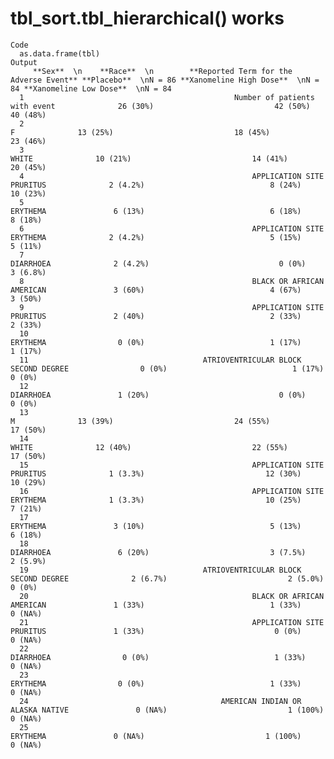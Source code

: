 # tbl_sort.tbl_hierarchical() works

    Code
      as.data.frame(tbl)
    Output
         **Sex**  \n    **Race**  \n        **Reported Term for the Adverse Event** **Placebo**  \nN = 86 **Xanomeline High Dose**  \nN = 84 **Xanomeline Low Dose**  \nN = 84
      1                                               Number of patients with event              26 (30%)                           42 (50%)                          40 (48%)
      2                                                                           F              13 (25%)                           18 (45%)                          23 (46%)
      3                                                                       WHITE              10 (21%)                           14 (41%)                          20 (45%)
      4                                                   APPLICATION SITE PRURITUS              2 (4.2%)                            8 (24%)                          10 (23%)
      5                                                                    ERYTHEMA               6 (13%)                            6 (18%)                           8 (18%)
      6                                                   APPLICATION SITE ERYTHEMA              2 (4.2%)                            5 (15%)                           5 (11%)
      7                                                                   DIARRHOEA              2 (4.2%)                             0 (0%)                          3 (6.8%)
      8                                                   BLACK OR AFRICAN AMERICAN               3 (60%)                            4 (67%)                           3 (50%)
      9                                                   APPLICATION SITE PRURITUS               2 (40%)                            2 (33%)                           2 (33%)
      10                                                                   ERYTHEMA                0 (0%)                            1 (17%)                           1 (17%)
      11                                       ATRIOVENTRICULAR BLOCK SECOND DEGREE                0 (0%)                            1 (17%)                            0 (0%)
      12                                                                  DIARRHOEA               1 (20%)                             0 (0%)                            0 (0%)
      13                                                                          M              13 (39%)                           24 (55%)                          17 (50%)
      14                                                                      WHITE              12 (40%)                           22 (55%)                          17 (50%)
      15                                                  APPLICATION SITE PRURITUS              1 (3.3%)                           12 (30%)                          10 (29%)
      16                                                  APPLICATION SITE ERYTHEMA              1 (3.3%)                           10 (25%)                           7 (21%)
      17                                                                   ERYTHEMA               3 (10%)                            5 (13%)                           6 (18%)
      18                                                                  DIARRHOEA               6 (20%)                           3 (7.5%)                          2 (5.9%)
      19                                       ATRIOVENTRICULAR BLOCK SECOND DEGREE              2 (6.7%)                           2 (5.0%)                            0 (0%)
      20                                                  BLACK OR AFRICAN AMERICAN               1 (33%)                            1 (33%)                           0 (NA%)
      21                                                  APPLICATION SITE PRURITUS               1 (33%)                             0 (0%)                           0 (NA%)
      22                                                                  DIARRHOEA                0 (0%)                            1 (33%)                           0 (NA%)
      23                                                                   ERYTHEMA                0 (0%)                            1 (33%)                           0 (NA%)
      24                                           AMERICAN INDIAN OR ALASKA NATIVE               0 (NA%)                           1 (100%)                           0 (NA%)
      25                                                                   ERYTHEMA               0 (NA%)                           1 (100%)                           0 (NA%)

